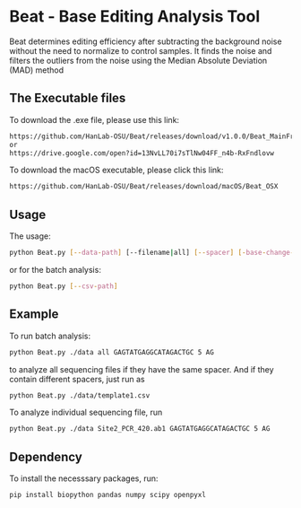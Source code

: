 # Beat - Base Editing Analysis Tool
Beat determines editing efficiency after subtracting
the background noise without the need to normalize to control samples. 
It finds the noise and filters the outliers from the noise
using the Median Absolute Deviation (MAD) method

## The Executable files
To download the .exe file, please use this link:
```bash
https://github.com/HanLab-OSU/Beat/releases/download/v1.0.0/Beat_MainFrame.exe
or
https://drive.google.com/open?id=13NvLL70i7sTlNw04FF_n4b-RxFndlovw
```

To download the macOS executable, please click this link:
```bash
https://github.com/HanLab-OSU/Beat/releases/download/macOS/Beat_OSX
```

## Usage
The usage:
```bash
python Beat.py [--data-path] [--filename|all] [--spacer] [-base-change-position] [--change-pattern] 
```
or for the batch analysis:
```bash
python Beat.py [--csv-path]
```
## Example
To run batch analysis:
```bash
python Beat.py ./data all GAGTATGAGGCATAGACTGC 5 AG
```
to analyze all sequencing files if they have the same spacer.
And if they contain different spacers, just run as
```bash
python Beat.py ./data/template1.csv 
```

To analyze individual sequencing file, run
```bash
python Beat.py ./data Site2_PCR_420.ab1 GAGTATGAGGCATAGACTGC 5 AG
```
## Dependency
To install the necesssary packages, run:
```bash
pip install biopython pandas numpy scipy openpyxl
```
